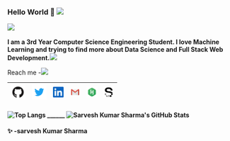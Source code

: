 ### Hello World 👋 <img src="https://github.com/TheDudeThatCode/TheDudeThatCode/blob/master/Assets/Earth.gif" width="24px">


![](https://komarev.com/ghpvc/?username=shsarv&color=blue&style=flat-square&label=PROFILE+VIEWS)



**I am a 3rd Year Computer Science Engineering Student. I love Machine Learning and trying to find more about Data Science and Full Stack Web Development.**<img src="https://media.giphy.com/media/WUlplcMpOCEmTGBtBW/giphy.gif" width="30">

<!-- 🔭 I’m currently working on Machine Learning Based Projects.
- 🌱 I’m currently learning Data Science | Full Stack Web development | Machine Learning.
- 👯 I’m looking to collaborate  on Machine Learning and Web Development Projects.<img src="https://media.giphy.com/media/WUlplcMpOCEmTGBtBW/giphy.gif" width="30">
- 🤔 I’m looking for help in Backend Development.
- 💬 Ask me about Data Science.I will try to help you as much as I can
- ⚡ Quote : You perform the obligatory duties, for action is superior to inaction. And, through inaction, even the maintenance of your body will not be possible.
- 📫 How to reach me: .... -->
Reach me -<img src="https://media.giphy.com/media/VgCDAzcKvsR6OM0uWg/giphy.gif" width="30">   

| [<img src="https://raw.githubusercontent.com/shsarv/shsarv/master/github.png" alt="github logo" width="34">](https://github.com/shsarv) |  [<img src="https://raw.githubusercontent.com/shsarv/shsarv/master/twitter.png" alt="twitter logo" width="34">](https://twitter.com/sarveshroli) |  [<img src="https://raw.githubusercontent.com/shsarv/shsarv/master/linkedin.jpeg" alt="linkedin logo" width="24">](https://www.linkedin.com//in/sarvesh-kumar-sharma-869a1b185/) |  [<img src="https://raw.githubusercontent.com/shsarv/shsarv/master/gmail.jpeg" alt="gmail logo" width="24">](shsarv2001@gmail.com) |  [<img src="https://raw.githubusercontent.com/shsarv/shsarv/master/hackerrank.jpg" alt="hackerrank logo" width="24">](https://www.hackerrank.com/_181500625) |  [<img src="https://raw.githubusercontent.com/shsarv/shsarv/master/Sourcerer.jpg" alt="Sourcerer logo" width="24">](https://sourcerer.io/shsarv) 
|---|---|---|---|---|---|

####  ![Top Langs](https://github-readme-stats.vercel.app/api/top-langs/?username=shsarv&layout=compact&show=javascript&show_icons=true&theme=highcontrast) ______ ![Sarvesh Kumar Sharma's GitHub Stats](https://github-readme-stats.vercel.app/api?username=shsarv&show_icons=true&theme=radical) 


 **✨ -sarvesh Kumar Sharma**
